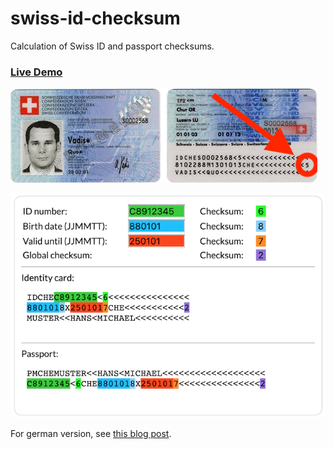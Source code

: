 # swiss-id-checksum

Calculation of Swiss ID and passport checksums.

### [Live Demo](https://akleemans.github.io/swiss-id-checksum/)

![Swiss ID image](swiss-id.png)

![Calculator](calculator.png)


For german version, see [this blog post](https://www.kleemans.ch/identitaetskarte-berechnung-pruefziffer).
